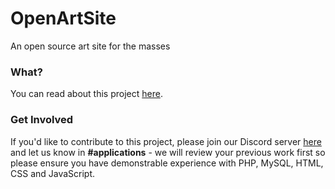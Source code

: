 # OpenArtSite
An open source art site for the masses

### What?
You can read about this project [here](https://github.com/rytoonist/OpenArtSite/discussions/1#discussion-3798502).

### Get Involved

If you'd like to contribute to this project, please join our Discord server [here](https://discord.gg/7ggJ2feZBF) and let us know in **#applications** - we will review your previous work first so please ensure you have demonstrable experience with PHP, MySQL, HTML, CSS and JavaScript.
